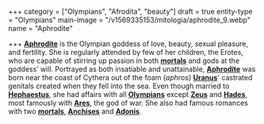 +++
category = ["Olympians", "Afrodita", "beauty"]
draft = true
entity-type = "Olympians"
main-image = "/v1569335153/mitologia/aphrodite_9.webp"
name = "Aphrodite"

+++
[**Aphrodite**](aphrodite.html "Aphrodite") is the Olympian goddess of love, beauty, sexual pleasure, and fertility. She is regularly attended by few of her children, the Erotes, who are capable of stirring up passion in both [**mortals**](Myths/Mortals/mortals.html "Mortals") and gods at the goddess’ will. Portrayed as both insatiable and unattainable, [**Aphrodite**](aphrodite.html "Aphrodite") was born near the coast of Cythera out of the foam (_aphros_) [**Uranus**](Uranus/uranus.html "Uranus")' castrated genitals created when they fell into the sea. Even though married to [**Hephaestus**](https://www.greekmythology.com/Olympians/Hephaestus/hephaestus.html "Hephaestus"), she had affairs with all [**Olympians**](https://www.greekmythology.com/Olympians/olympians.html "Olympians") except [**Zeus**](https://www.greekmythology.com/Olympians/Zeus/zeus.html "Zeus") and [**Hades**](https://www.greekmythology.com/Olympians/Hades/hades.html "Hades"), most famously with [**Ares**](https://www.greekmythology.com/Olympians/Aris/aris.html "Ares"), the god of war. She also had famous romances with two [**mortals**](https://www.greekmythology.com/Myths/Mortals/mortals.html "Mortals"), [**Anchises**](https://www.greekmythology.com/Myths/Mortals/Anchises/anchises.html "Anchises") and [**Adonis**](https://www.greekmythology.com/Other_Gods/Minor_Gods/Adonis/adonis.html "Adonis").
